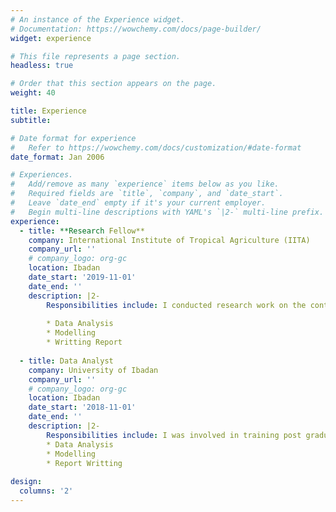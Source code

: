 ```yaml
---
# An instance of the Experience widget.
# Documentation: https://wowchemy.com/docs/page-builder/
widget: experience

# This file represents a page section.
headless: true

# Order that this section appears on the page.
weight: 40

title: Experience
subtitle:

# Date format for experience
#   Refer to https://wowchemy.com/docs/customization/#date-format
date_format: Jan 2006

# Experiences.
#   Add/remove as many `experience` items below as you like.
#   Required fields are `title`, `company`, and `date_start`.
#   Leave `date_end` empty if it's your current employer.
#   Begin multi-line descriptions with YAML's `|2-` multi-line prefix.
experience:
  - title: **Research Fellow**
    company: International Institute of Tropical Agriculture (IITA)
    company_url: ''
    # company_logo: org-gc
    location: Ibadan
    date_start: '2019-11-01'
    date_end: ''
    description: |2-
        Responsibilities include: I conducted research work on the contribution of cocoa litter to nutrients recycling in low-shade Southwestern Nigeria.
        
        * Data Analysis
        * Modelling
        * Writting Report
        
  - title: Data Analyst
    company: University of Ibadan
    company_url: ''
    # company_logo: org-gc
    location: Ibadan
    date_start: '2018-11-01'
    date_end: ''
    description: |2-
        Responsibilities include: I was involved in training post graduate students and research fellow on how to express themselve in R.      
        * Data Analysis
        * Modelling
        * Report Writting
    
design:
  columns: '2'
---
```

